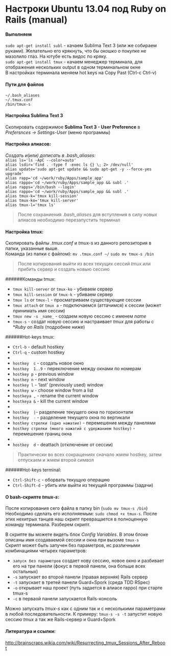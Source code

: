 # Настроки Ubuntu 13.04 под Ruby on Rails (manual)

#### Выполняем
`sudo apt-get install subl` - качаем Sublima Text 3 (или же собираем руками). Желательно его крякнуть, что бы окошко о покупке не мазолило глаз. На ютубе есть видос по кряку.  
`sudo apt-get install tmux` - качаем менеджер терминала, для отображения нескольких output в одном терминальном окне  
В настройках терминала меняем hot keys на Copy Past (Ctrl-c Ctrl-v)

#### Пути для файлов
`~/.bash_aliases`   
`~/.tmux.conf`  
`/bin/tmux-s`  
  
#### Настройка Sublima Text 3
Скопировать содержимое **Sublima Text 3 - User Preference** в *Prefersnces -> Settings-User* (меню программы)
  
#### Настройка алиасов:
 *Создать и(или) дописать в .bash_aliases:*  
`alias ls='ls -ApC --color=auto'`  
`alias lsdir='find . -type f -exec ls {} \; 2> /dev/null'`  
`alias update='sudo apt-get update && sudo apt-get -y --force-yes  upgrade'`  
`alias rapp='cd ~/work/ruby/Apps/sample_app'`  
`alias rappo='cd ~/work/ruby/Apps/sample_app && subl .'`  
`alias rapps='/bin/bash --login'`  
`alias rappo='cd ~/work/ruby/Apps/sample_app && subl .'`  
`alias tmux-k='tmux kill-session'`  
`alias tmux-ko='tmux kill-server'`  
`alias tmux-l='tmux ls'`  
 
> После сохраниения *.bash_aliases* для вступления в силу новых алиасов необходимо перезапустить терминал

#### Настройка tmux:
Скопировать файлы *.tmux.conf* и *tmux-s* из данного репозитория в папки, указанные выше.  
Команда (из папки с файлом): `mv .tmux.conf ~/`  `sudo mv tmux-s /bin`
> После копирования выйти из всех текущих сессий *tmux* или прибить сервер и создать новыю сессию  

######Команды tmux:
* `tmux kill-server` or `tmux-ko` - убиваем сервер
* `tmux kill-session` or `tmux-k` - убиваем сервер
* `tmux ls` or `tmux-l` - просматриваем существующие сессии
* `tmux attach` or `tmux a` - подключаемся (аттачимся) к сессии (может принимать имя сессии)
* `tmux new -s _name_` - создаем новую сессию с именем *_name_*
* `tmux-s` - создат новую сессию и настраивает *tmux* для работы с **Ruby on Rails* (подробнее ниже)

######Hot-keys tmux:
* `Ctrl-b` - default hostkey
* `Ctrl-q` - custom hostkey
*
* `hostkey  c` - создать новое окно
* `hostkey  1..9` - переключение между окнами по номерам
* `hostkey p` - previous window
* `hostkey n` - next window
* `hostkey l` - ‘last’ (previously used) window
* `hostkey w` - choose window from a list
* `hostkeya ,` - rename the current window
* `hostkeya &`  - kill the current window
* 
* `hostkey  |`- разделение текущего окна по горизонтали  
* `hostkey  -` - разделение текущего окна по вертикали 
* `hostkey стрелки (одно нажатие)` - перемешение между панелями
* `hostkey стрелки (много нажатий с удержанием hostkey)` - перемешение границ окна
* 
* `hostkey  d` - deattach (отключение от сессии)  

> Практически во всех сокращениях сначало жмем hostkey, затем отпускаем и жмем второй символ

######Hot-keys terminal:
* `Ctrl-Shift-c` - оборвать текущую операцию  
* `Ctrl-Shift-d` - убить или выйти из текущей программы (задачи)  

#### O bash-скрипте *tmux-s*:
После копирования сего файла в папку bin (`sudo mv tmux-s /bin`) Необходимо сделать его исполняемым: `sudo chmod +x tmux-s`. После этих нехитрых танцев наш скрипт превращается в полноценную команду терминала. Разберем скрипт.  

В скрипте вы можете видеть блок *Config Variables*. В этом блоке описаны имя создаваемой сессии и окна при вызоме `tmux-s`  
Скрипт может быть запучен без параметров, ис различными комбинациями четырех параметров:
* `запуск без параметров` создает нову сессию, новое окно и разбивает его на три панели (фокус в первой панели, она больше всех остальных)
* `-s` запускает во второй панели (правая верхняя) Rails сервер
* `-t` запускает в третей панели Guard+Spork (среда TDD RSpec)
* `-o` открывает наш проект (путь задается в алиасе rappo) при старте tmux-s
* `-c` в перваой панели запускается Rails-консоль  

Можно запускать *tmux-s* как с одним так и с несколькими параметрами в любой последовательности. К примеру: `tmux-s -s -t` запустит новую сессию *tmux* а так же Rails-сервер и Guard+Spork

#### Литература и ссылки:
http://brainscraps.wikia.com/wiki/Resurrecting_tmux_Sessions_After_Reboot
